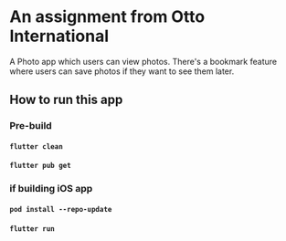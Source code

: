 # An assignment from Otto International

A Photo app which users can view photos. There's a bookmark feature where users can save photos if they want to see them later.

## How to run this app
### Pre-build
#### `flutter clean`
#### `flutter pub get`

### if building iOS app
#### `pod install --repo-update`

#### `flutter run`